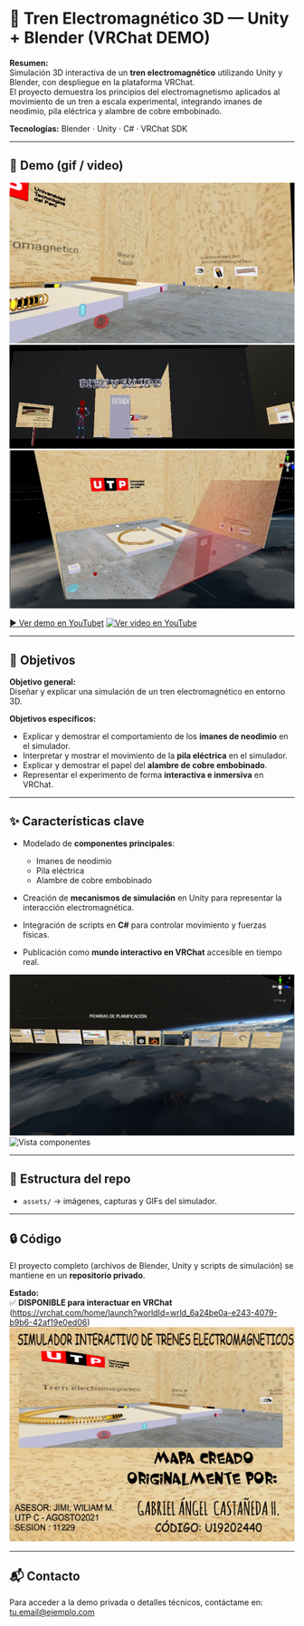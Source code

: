 # 🚄 Tren Electromagnético 3D — Unity + Blender (VRChat DEMO)

**Resumen:**  
Simulación 3D interactiva de un **tren electromagnético** utilizando Unity y Blender, con despliegue en la plataforma VRChat.  
El proyecto demuestra los principios del electromagnetismo aplicados al movimiento de un tren a escala experimental, integrando imanes de neodimio, pila eléctrica y alambre de cobre embobinado.

**Tecnologías:** Blender · Unity · C# · VRChat SDK

---

## 🎥 Demo (gif / video)
![Vista general](assets/Imagesn3.png)
![Vista general](assets/Capturas.JPG)
![Vista general](assets/Captura22.JPG)

[▶ Ver demo en YouTubet](https://youtu.be/FodYhkQ68rg)
[![Ver video en YouTube](https://img.youtube.com/vi/FodYhkQ68rg/0.jpg)](https://youtu.be/FodYhkQ68rg)

---

## 🎯 Objetivos

**Objetivo general:**  
Diseñar y explicar una simulación de un tren electromagnético en entorno 3D.

**Objetivos específicos:**  
* Explicar y demostrar el comportamiento de los **imanes de neodimio** en el simulador.  
* Interpretar y mostrar el movimiento de la **pila eléctrica** en el simulador.  
* Explicar y demostrar el papel del **alambre de cobre embobinado**.  
* Representar el experimento de forma **interactiva e inmersiva** en VRChat.  

---

## ✨ Características clave

* Modelado de **componentes principales**:  
  - Imanes de neodimio  
  - Pila eléctrica  
  - Alambre de cobre embobinado  

* Creación de **mecanismos de simulación** en Unity para representar la interacción electromagnética.  
* Integración de scripts en **C#** para controlar movimiento y fuerzas físicas.  
* Publicación como **mundo interactivo en VRChat** accesible en tiempo real.  

![Vista componentes](assets/Capturwsa.JPG)
![Vista componentes](assets/Imagesn2.png)

---

## 📂 Estructura del repo

* `assets/` → imágenes, capturas y GIFs del simulador.  

---

## 🔒 Código

El proyecto completo (archivos de Blender, Unity y scripts de simulación) se mantiene en un **repositorio privado**.  

**Estado:**  
✅ **DISPONIBLE para interactuar en VRChat**    (https://vrchat.com/home/launch?worldId=wrld_6a24be0a-e243-4079-b9b6-42af19e0ed06)  
![Vista general](assets/World-Simulador-de-Tren-Electrom.file_c55e6443-8a68-48e3-956a-acb9b7e22f4f.1.png)

---

## 📬 Contacto

Para acceder a la demo privada o detalles técnicos, contáctame en: [tu.email@ejemplo.com](mailto:tu.email@ejemplo.com)
